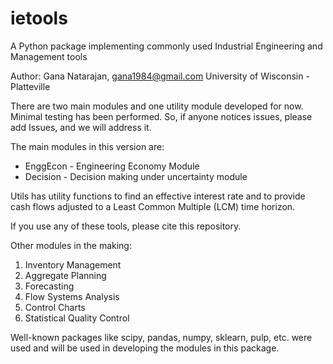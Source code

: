 # ietools
A Python package implementing commonly used Industrial Engineering and Management tools

Author: Gana Natarajan, gana1984@gmail.com
University of Wisconsin - Platteville

There are two main modules and one utility module developed for now. Minimal testing has been performed. So, if anyone notices issues, please add Issues, and we will address it.

The main modules in this version are:
 - EnggEcon - Engineering Economy Module
 - Decision - Decision making under uncertainty module

Utils has utility functions to find an effective interest rate and to provide cash flows adjusted to a Least Common Multiple (LCM) time horizon.

If you use any of these tools, please cite this repository.

Other modules in the making:
1. Inventory Management
2. Aggregate Planning
3. Forecasting
4. Flow Systems Analysis
5. Control Charts
6. Statistical Quality Control

Well-known packages like scipy, pandas, numpy, sklearn, pulp, etc. were used and will be used in developing the modules in this package. 
    
